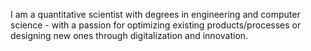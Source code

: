 I am a quantitative scientist with degrees in engineering and computer science - with a passion for optimizing existing products/processes or designing new ones through digitalization and innovation.

<!---
gtancev/gtancev is a ✨ special ✨ repository because its `README.md` (this file) appears on your GitHub profile.
You can click the Preview link to take a look at your changes.
--->
